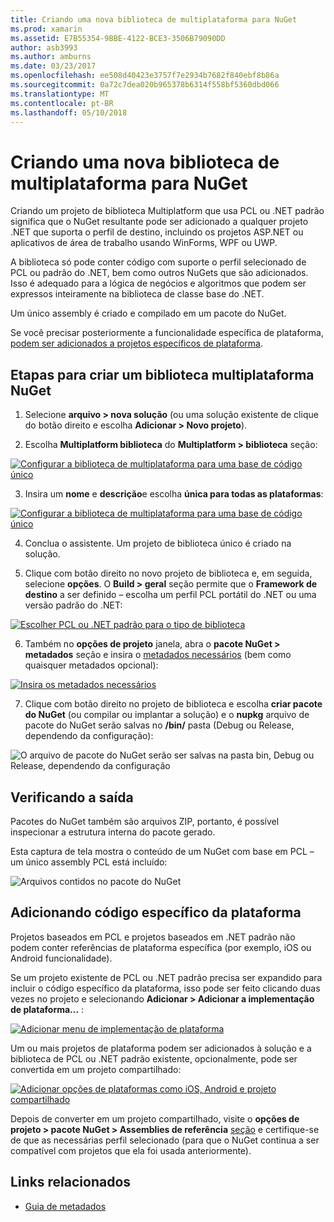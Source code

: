 ```yaml
---
title: Criando uma nova biblioteca de multiplataforma para NuGet
ms.prod: xamarin
ms.assetid: E7B55354-9BBE-4122-BCE3-3506B79090DD
author: asb3993
ms.author: amburns
ms.date: 03/23/2017
ms.openlocfilehash: ee508d40423e3757f7e2934b7682f840ebf8b86a
ms.sourcegitcommit: 0a72c7dea020b965378b6314f558bf5360dbd066
ms.translationtype: MT
ms.contentlocale: pt-BR
ms.lasthandoff: 05/10/2018
---
```

# <a name="creating-a-new-multiplatform-library-for-nuget"></a>Criando uma nova biblioteca de multiplataforma para NuGet

Criando um projeto de biblioteca Multiplatform que usa PCL ou .NET padrão significa que o NuGet resultante pode ser adicionado a qualquer projeto .NET que suporta o perfil de destino, incluindo os projetos ASP.NET ou aplicativos de área de trabalho usando WinForms, WPF ou UWP.

A biblioteca só pode conter código com suporte o perfil selecionado de PCL ou padrão do .NET, bem como outros NuGets que são adicionados.
Isso é adequado para a lógica de negócios e algoritmos que podem ser expressos inteiramente na biblioteca de classe base do .NET.

Um único assembly é criado e compilado em um pacote do NuGet.

Se você precisar posteriormente a funcionalidade específica de plataforma, [podem ser adicionados a projetos específicos de plataforma](#add-platforms).

## <a name="steps-to-create-a-multiplatform-library-nuget"></a>Etapas para criar um biblioteca multiplataforma NuGet

1. Selecione **arquivo > nova solução** (ou uma solução existente de clique do botão direito e escolha **Adicionar > Novo projeto**).

2. Escolha **Multiplatform biblioteca** do **Multiplatform > biblioteca** seção:

  [![](single-codebase-images/mulitplatform-library-sml.png "Configurar a biblioteca de multiplataforma para uma base de código único")](single-codebase-images/mulitplatform-library.png#lightbox)

3. Insira um **nome** e **descrição**e escolha **única para todas as plataformas**:

  [![](single-codebase-images/single-configure-sml.png "Configurar a biblioteca de multiplataforma para uma base de código único")](single-codebase-images/single-configure.png#lightbox)

4. Conclua o assistente. Um projeto de biblioteca único é criado na solução.

5. Clique com botão direito no novo projeto de biblioteca e, em seguida, selecione **opções**. O **Build > geral** seção permite que o **Framework de destino** a ser definido – escolha um perfil PCL portátil do .NET ou uma versão padrão do .NET:

  [![](single-codebase-images/single-choose-type-sml.png "Escolher PCL ou .NET padrão para o tipo de biblioteca")](single-codebase-images/single-choose-type.png#lightbox)

6. Também no **opções de projeto** janela, abra o **pacote NuGet > metadados** seção e insira o [metadados necessários](~/cross-platform/app-fundamentals/nuget-multiplatform-libraries/metadata.md) (bem como quaisquer metadados opcional):

  [![](single-codebase-images/single-metadata-sml.png "Insira os metadados necessários")](single-codebase-images/single-metadata.png#lightbox)

7. Clique com botão direito no projeto de biblioteca e escolha **criar pacote do NuGet** (ou compilar ou implantar a solução) e o **nupkg** arquivo de pacote do NuGet serão salvas no **/bin/** pasta (Debug ou Release, dependendo da configuração):

  ![](single-codebase-images/create-nuget-package.png "O arquivo de pacote do NuGet serão ser salvas na pasta bin, Debug ou Release, dependendo da configuração")


## <a name="verifying-the-output"></a>Verificando a saída

Pacotes do NuGet também são arquivos ZIP, portanto, é possível inspecionar a estrutura interna do pacote gerado.

Esta captura de tela mostra o conteúdo de um NuGet com base em PCL – um único assembly PCL está incluído:

![](single-codebase-images/nuget-output.png "Arquivos contidos no pacote do NuGet")

<a name="add-platforms" />

## <a name="adding-platform-specific-code"></a>Adicionando código específico da plataforma

Projetos baseados em PCL e projetos baseados em .NET padrão não podem conter referências de plataforma específica (por exemplo, iOS ou Android funcionalidade).

Se um projeto existente de PCL ou .NET padrão precisa ser expandido para incluir o código específico da plataforma, isso pode ser feito clicando duas vezes no projeto e selecionando **Adicionar > Adicionar a implementação de plataforma...** :

[![](single-codebase-images/add-later-sml.png "Adicionar menu de implementação de plataforma")](single-codebase-images/add-later.png#lightbox)

Um ou mais projetos de plataforma podem ser adicionados à solução e a biblioteca de PCL ou .NET padrão existente, opcionalmente, pode ser convertida em um projeto compartilhado:

[![](single-codebase-images/add-later-platforms-sml.png "Adicionar opções de plataformas como iOS, Android e projeto compartilhado")](single-codebase-images/add-later-platforms-sml.png#lightbox)

Depois de converter em um projeto compartilhado, visite o **opções de projeto > pacote NuGet > Assemblies de referência**
[seção](~/cross-platform/app-fundamentals/nuget-multiplatform-libraries/platform-specific.md) e certifique-se de que as necessárias perfil selecionado (para que o NuGet continua a ser compatível com projetos que ela foi usada anteriormente).


## <a name="related-links"></a>Links relacionados

- [Guia de metadados](~/cross-platform/app-fundamentals/nuget-multiplatform-libraries/metadata.md)
